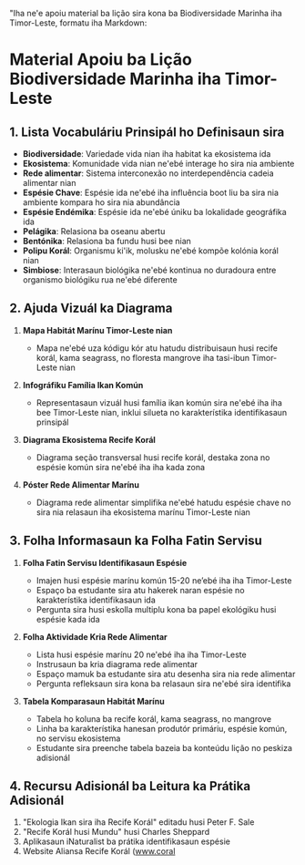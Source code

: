 "Iha ne'e apoiu material ba lição sira kona ba Biodiversidade Marinha iha Timor-Leste, formatu iha Markdown:

# Material Apoiu ba Lição Biodiversidade Marinha iha Timor-Leste

## 1. Lista Vocabuláriu Prinsipál ho Definisaun sira

- **Biodiversidade**: Variedade vida nian iha habitat ka ekosistema ida
- **Ekosistema**: Komunidade vida nian ne'ebé interage ho sira nia ambiente
- **Rede alimentar**: Sistema interconexão no interdependência cadeia alimentar nian
- **Espésie Chave**: Espésie ida ne'ebé iha influência boot liu ba sira nia ambiente kompara ho sira nia abundância
- **Espésie Endémika**: Espésie ida ne'ebé úniku ba lokalidade geográfika ida
- **Pelágika**: Relasiona ba oseanu abertu
- **Bentónika**: Relasiona ba fundu husi bee nian
- **Polipu Korál**: Organismu ki'ik, molusku ne'ebé kompõe kolónia korál nian
- **Simbiose**: Interasaun biológika ne'ebé kontinua no duradoura entre organismo biológiku rua ne'ebé diferente

## 2. Ajuda Vizuál ka Diagrama

1. **Mapa Habitát Marínu Timor-Leste nian**
   - Mapa ne'ebé uza kódigu kór atu hatudu distribuisaun husi recife korál, kama seagrass, no floresta mangrove iha tasi-ibun Timor-Leste nian

2. **Infográfiku Família Ikan Komún**
   - Representasaun vizuál husi família ikan komún sira ne'ebé iha iha bee Timor-Leste nian, inklui silueta no karakterístika identifikasaun prinsipál

3. **Diagrama Ekosistema Recife Korál**
   - Diagrama seção transversal husi recife korál, destaka zona no espésie komún sira ne'ebé iha iha kada zona

4. **Póster Rede Alimentar Marínu**
   - Diagrama rede alimentar simplifika ne'ebé hatudu espésie chave no sira nia relasaun iha ekosistema marínu Timor-Leste nian

## 3. Folha Informasaun ka Folha Fatin Servisu

1. **Folha Fatin Servisu Identifikasaun Espésie**
   - Imajen husi espésie marínu komún 15-20 ne’ebé iha iha Timor-Leste
   - Espaço ba estudante sira atu hakerek naran espésie no karakterístika identifikasaun ida
   - Pergunta sira husi eskolla multiplu kona ba papel ekológiku husi espésie kada ida

2. **Folha Aktividade Kria Rede Alimentar**
   - Lista husi espésie marínu 20 ne'ebé iha iha Timor-Leste
   - Instrusaun ba kria diagrama rede alimentar
   - Espaço mamuk ba estudante sira atu desenha sira nia rede alimentar
   - Pergunta refleksaun sira kona ba relasaun sira ne'ebé sira identifika

3. **Tabela Komparasaun Habitát Marínu**
   - Tabela ho koluna ba recife korál, kama seagrass, no mangrove
   - Linha ba karakterístika hanesan produtór primáriu, espésie komún, no servisu ekosistema
   - Estudante sira preenche tabela bazeia ba konteúdu lição no peskiza adisionál

## 4. Recursu Adisionál ba Leitura ka Prátika Adisionál

1. "Ekologia Ikan sira iha Recife Korál" editadu husi Peter F. Sale
2. "Recife Korál husi Mundu" husi Charles Sheppard
3. Aplikasaun iNaturalist ba prátika identifikasaun espésie
4. Website Aliansa Recife Korál (www.coral